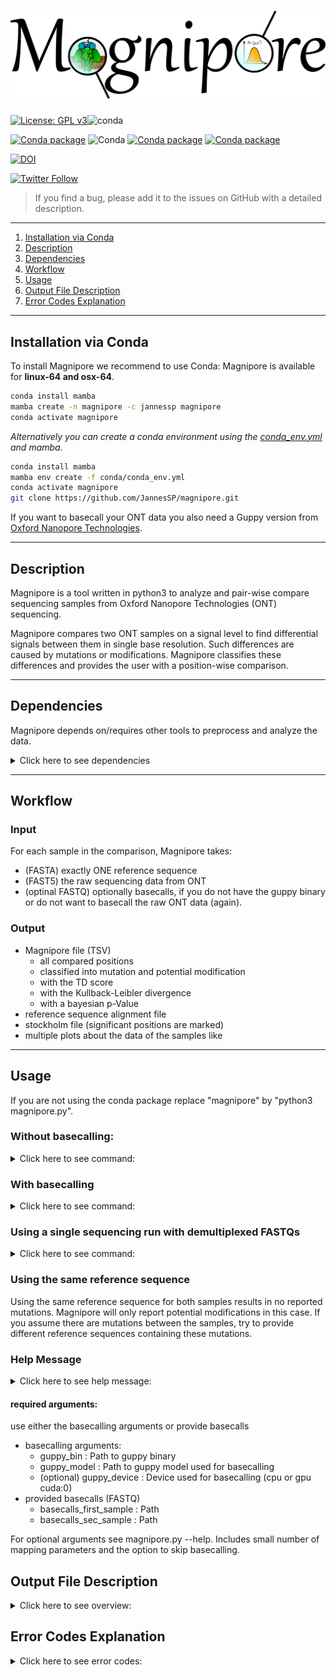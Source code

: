 # ![](figures/magnipore_logo.png)

[![License: GPL v3](https://img.shields.io/badge/License-GPL%20v3-teal.svg)](https://www.gnu.org/licenses/gpl-3.0)![conda](https://img.shields.io/badge/Uses-conda-green.svg)

[![Conda package](https://anaconda.org/jannessp/magnipore/badges/version.svg)](https://anaconda.org/jannessp/magnipore) ![Conda](https://img.shields.io/conda/dn/jannessp/magnipore)
[![Conda package](https://anaconda.org/jannessp/magnipore/badges/latest_release_date.svg)](https://anaconda.org/jannessp/magnipore) [![Conda package](https://anaconda.org/jannessp/magnipore/badges/platforms.svg)](https://anaconda.org/jannessp/magnipore)

[![DOI](https://zenodo.org/badge/545997776.svg)](https://zenodo.org/badge/latestdoi/545997776)

[![Twitter Follow](https://img.shields.io/twitter/follow/Ja_Spangenberg)](https://twitter.com/Ja_Spangenberg)


>If you find a bug, please add it to the issues on GitHub with a detailed description.
___
1.  [Installation via Conda](#installation-via-conda)
2.  [Description](#description)
3.  [Dependencies](#dependencies)
4.  [Workflow](#workflow)
5.  [Usage](#usage)
6.  [Output File Description](#output-file-description)
7.  [Error Codes Explanation](#error-codes-explanation)
___
## Installation via Conda

To install Magnipore we recommend to use Conda:
Magnipore is available for **linux-64 and osx-64**.

```bash
conda install mamba
mamba create -n magnipore -c jannessp magnipore
conda activate magnipore
```

*Alternatively you can create a conda environment using the [conda_env.yml](conda.recipe/conda_env.yml) and mamba.*
```bash
conda install mamba
mamba env create -f conda/conda_env.yml
conda activate magnipore
git clone https://github.com/JannesSP/magnipore.git
```

If you want to basecall your ONT data you also need a Guppy version from [Oxford Nanopore Technologies](https://community.nanoporetech.com).

---

## Description

Magnipore is a tool written in python3 to analyze and pair-wise compare sequencing samples from Oxford Nanopore Technologies (ONT) sequencing.

Magnipore compares two ONT samples on a signal level to find differential signals between them in single base resolution.
Such differences are caused by mutations or modifications.
Magnipore classifies these differences and provides the user with a position-wise comparison.

---

## Dependencies

Magnipore depends on/requires other tools to preprocess and analyze the data.

<details><summary>Click here to see dependencies</summary>

Conda Dependencies
- python (>=3.8,<3.11)
- h5py>=3.7
- biopython>=1.80
- mafft>=7.508
- matplotlib>=3.6.2
- numpy>=1.23
- scipy>=1.9
- minimap2>=2.24
- pandas>=1.5
- seaborn>=0.12
- psutil>=5.9
- hdf5plugin>=3.3.1
- ont_vbz_hdf_plugin>=1.0.1
- pytest>=7.1
- gzip>=1.12
- read5>=1.1.6
- f5c>=1.2
- read5>=1.2.0

</details>

---

## Workflow

### Input

For each sample in the comparison, Magnipore takes:
- (FASTA) exactly ONE reference sequence
- (FAST5) the raw sequencing data from ONT
- (optinal FASTQ) optionally basecalls, if you do not have the guppy binary or do not want to basecall the raw ONT data (again).

### Output

- Magnipore file (TSV)
  - all compared positions
  - classified into mutation and potential modification
  - with the TD score
  - with the Kullback-Leibler divergence
  - with a bayesian p-Value
- reference sequence alignment file
- stockholm file (significant positions are marked)
- multiple plots about the data of the samples like

---

## Usage

If you are not using the conda package replace "magnipore" by "python3 magnipore.py".

### Without basecalling:

<details><summary>Click here to see command:</summary>

```bash
magnipore raw_data_first_sample reference_first_sample label_first_sample raw_data_sec_sample reference_sec_sample label_sec_sample working_dir --basecalls_first_sample basecalls_first_sample --basecalls_sec_sample basecalls_sec_sample
```
</details>

### With basecalling

<details><summary>Click here to see command:</summary>

```bash
magnipore raw_data_first_sample reference_first_sample label_first_sample raw_data_sec_sample reference_sec_sample label_sec_sample working_dir --guppy_bin PATH --guppy_model PATH
```
</details>

### Using a single sequencing run with demultiplexed FASTQs

<details><summary>Click here to see command:</summary>

- basecalls_first_sample/basecalls_sec_sample containing the demultiplexed FASTQs
 - *label_first_sample.fastq* contains only those reads of the first condition
 - *label_sec_sample.fastq* contains only those reads of the second condition
- be sure that the *sequencing_summary.txt* is next to your FASTQ files, otherwise provide them using
 - -s1, --sequencing_summary_first_sample
 - -s2, --sequencing_summary_sec_sample

```bash
magnipore --basecalls_first_sample basecalls_first_sample --basecalls_sec_sample basecalls_sec_sample raw_data_first_sample reference_first_sample label_first_sample raw_data_sec_sample reference_sec_sample label_sec_sample working_dir
```
</details>

### Using the same reference sequence

Using the same reference sequence for both samples results in no reported mutations. Magnipore will only report potential modifications in this case. If you assume there are mutations between the samples, try to provide different reference sequences containing these mutations.

### Help Message

<details><summary>Click here to see help message:</summary>

```bash
usage: Magnipore [-h] [--guppy_bin GUPPY_BIN] [--guppy_model GUPPY_MODEL] [--guppy_device GUPPY_DEVICE] [-b1 FASTQ] [-b2 FASTQ] [-s1 TXT] [-s2 TXT] [-d] [-t THREADS] [-fr]
                 [-mx {map-ont,splice,ava-ont}] [-mk MINIMAP2K] [--timeit] [--rna] [-v]
                 raw_data_first_sample reference_first_sample label_first_sample raw_data_sec_sample reference_sec_sample label_sec_sample working_dir

Required tools: see github https://github.com/JannesSP/magnipore

positional arguments:
  raw_data_first_sample
                        Parent directory of FAST5 files of first sample, can also be a single SLOW5 or BLOW5 file of first sample, that contains all reads, if FASTQs are
                        provided
  reference_first_sample
                        reference FASTA file of first sample, POSITIVE (+) or FORWARD strand, ATTENTION: can only contain a single sequence
  label_first_sample    Name of the sample or pipeline run
  raw_data_sec_sample   Parent directory of FAST5 files of second sample, can also be SLOW5 or BLOW5 file of second sample, that contains all reads, if FASTQs are provided
  reference_sec_sample  reference FASTA file of second sample, POSITIVE (+) or FORWARD strand, ATTENTION: can only contain a single sequence
  label_sec_sample      Name of the sample or pipeline run
  working_dir           Path to write all output files

optional arguments:
  -h, --help            show this help message and exit
  --guppy_bin GUPPY_BIN
                        Guppy binary (default: None)
  --guppy_model GUPPY_MODEL
                        Guppy model used for basecalling (default: None)
  --guppy_device GUPPY_DEVICE
                        Use the GPU to basecall "cuda:0" to use the GPU with ID 0 (default: cuda:0)
  -b1 FASTQ, --basecalls_first_sample FASTQ
                        Path to existing basecalls of first sample. Basecalls must be in one single file. (default: None)
  -b2 FASTQ, --basecalls_sec_sample FASTQ
                        Path to existing basecalls of second sample. Basecalls must be in one single file. (default: None)
  -s1 TXT, --sequencing_summary_first_sample TXT
                        Use, when sequencing summary is not next to your FASTQ file. Path to existing sequencing summary file of second sample. (default: None)
  -s2 TXT, --sequencing_summary_sec_sample TXT
                        Use, when sequencing summary is not next to your FASTQ file. Path to existing sequencing summary file of first sample. (default: None)
  -d, --calculate_data_density
                        Will calculate data density after building the models. Will increase runtime! (default: False)
  -t THREADS, --threads THREADS
                        Number of threads to use (default: 1)
  -fr, --force_rebuild  Run commands regardless if files are already present (default: False)
  -mx {map-ont,splice,ava-ont}, --minimap2x {map-ont,splice,ava-ont}
                        -x parameter for minimap2 (default: map-ont)
  -mk MINIMAP2K, --minimap2k MINIMAP2K
                        -k parameter for minimap2 (default: 14)
  --timeit              Measure and print time used by submodules (default: False)
  -rna                  Use when data is rna (default: False)
  -r10                  Use when data is from R10.4.1 flowcell (default: False)
  -km KMER_MODEL, --kmer_model KMER_MODEL
                        custom kmer model file for f5c eventalign (default: None)
  -v, --version         show program's version number and exit
```
</details>

#### required arguments:
use either the basecalling arguments or provide basecalls
- basecalling arguments:
    - guppy_bin : Path to guppy binary
    - guppy_model : Path to guppy model used for basecalling
    - (optional) guppy_device : Device used for basecalling (cpu or gpu cuda:0)
- provided basecalls (FASTQ)
    - basecalls_first_sample : Path
    - basecalls_sec_sample : Path

For optional arguments see magnipore.py --help. Includes small number of mapping parameters and the option to skip basecalling.

## Output File Description

<details><summary>Click here to see overview:</summary>
The .magnipore file is a TSV containing the following columns.

- strand : on which strand the comparison took place
- td_score : threshold distance score for the signal comparison
- kl_divergence : kullback leibler divergence for the signal comparison
- bayesian_p : p-value for the signal comparison
- signal_type : classification into "mod" for modification and "mut" for mutation
- ref_1 : contig name of sample 1
- pos_1 : position in contig of sample 1
- base_1 : base at the position of sample 1
- motif_1 : motif around the base at the position of sample 1
- signal_mean_1 : mean of the signal distribution at the position of sample 1
- signal_std_1 : standard deviation of the signal distribution at the position of sample 1
- n_datapoints_1 : number of data points that formed the signal distribution
- contained_datapoints_1 : number of data points withtin 3 standard deviations around the mean
- n_segments_1 : number of segments from nanopolish eventalign that formed the signal distribution
- contained_segments_1 : number of segments within 3 standard deviations around the mean
- n_reads_1 : number of reads (coverage) that formed the signal distribution

same for second sample:
- ref_2, pos_2, base_2, motif_2, signal_mean_2, signal_std_2, n_datapoints_2, contained_datapoints_2, n_segments_2, contained_segments_2, n_reads_2
</details>

## Error Codes Explanation

<details><summary>Click here to see error codes:</summary>

- 11: Concatenating both reference files failed
- 12: Building mafft alignment failed
- 13: Running nanosherlock of the first sample failed
- 14: Running nanosherlock of the second sample failed
- 15: Number of provided reference sequences is not equal 1 or 2
---
Errors of first sample:
- 119: Cannot basecall .slow5/.blow5 with guppy
- 120: Could not find raw data or unknown file format
- 121: Guppy basecalling failed
- 122: minimap2 mapping failed
- 123: Samtools indexing failed
- 124: f5c index failed
- 125: f5c eventalign failed
- 126: Could not find provided fastq files
- 127: Could not find provided sequencing summary file
---
Errors of second sample
- 219: Cannot basecall .slow5/.blow5 with guppy
- 220: Could not find raw data or unknown file format
- 221: Guppy basecalling failed
- 222: minimap2 mapping failed
- 223: Samtools indexing failed
- 224: f5c index failed
- 225: f5c eventalign failed
- 226: Could not find provided fastq files
- 227: Could not find provided sequencing summary file

### If Subscript Nanosherlock is Executed Separately

The -e parameter of nanosherlock specifies the leading number of the error code. Default is 0.
- 019: Cannot basecall .slow5/.blow5 with guppy
- 020: Could not find raw data or unknown file format 
- 021: Guppy basecalling failed
- 022: minimap2 mapping failed
- 023: Samtools indexing failed
- 024: f5c index failed
- 025: f5c eventalign failed
- 026: Could not find provided fastq files
- 027: Could not find provided sequencing summary file
  </details>